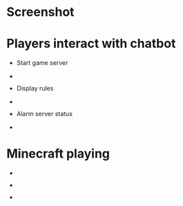 # Screenshot

# Players interact with chatbot
* Start game server
* ![]()

* Display rules
* ![]()

* Alarm server status
* ![]()


# Minecraft playing

* ![]()

* ![]()

* ![]()
